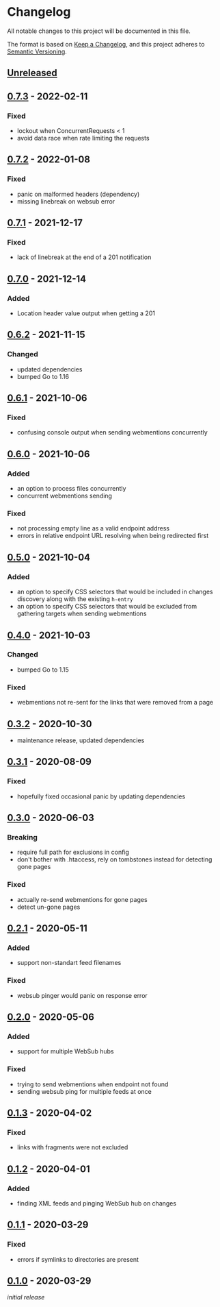 # Changelog
All notable changes to this project will be documented in this file.

The format is based on [Keep a Changelog](https://keepachangelog.com/en/1.0.0/),
and this project adheres to [Semantic Versioning](https://semver.org/spec/v2.0.0.html).

## [Unreleased]

## [0.7.3] - 2022-02-11
### Fixed
- lockout when ConcurrentRequests < 1
- avoid data race when rate limiting the requests

## [0.7.2] - 2022-01-08
### Fixed
- panic on malformed headers (dependency)
- missing linebreak on websub error

## [0.7.1] - 2021-12-17
### Fixed
- lack of linebreak at the end of a 201 notification

## [0.7.0] - 2021-12-14
### Added
- Location header value output when getting a 201

## [0.6.2] - 2021-11-15
### Changed
- updated dependencies
- bumped Go to 1.16

## [0.6.1] - 2021-10-06
### Fixed
- confusing console output when sending webmentions concurrently

## [0.6.0] - 2021-10-06
### Added
- an option to process files concurrently
- concurrent webmentions sending

### Fixed
- not processing empty line as a valid endpoint address
- errors in relative endpoint URL resolving when being redirected first

## [0.5.0] - 2021-10-04
### Added
- an option to specify CSS selectors that would be included in changes discovery along with the existing `h-entry`
- an option to specify CSS selectors that would be excluded from gathering targets when sending webmentions

## [0.4.0] - 2021-10-03
### Changed
- bumped Go to 1.15

### Fixed
- webmentions not re-sent for the links that were removed from a page

## [0.3.2] - 2020-10-30
- maintenance release, updated dependencies

## [0.3.1] - 2020-08-09
### Fixed
- hopefully fixed occasional panic by updating dependencies

## [0.3.0] - 2020-06-03
### Breaking
- require full path for exclusions in config
- don't bother with .htaccess, rely on tombstones instead for detecting gone pages

### Fixed
- actually re-send webmentions for gone pages
- detect un-gone pages

## [0.2.1] - 2020-05-11
### Added
- support non-standart feed filenames

### Fixed
- websub pinger would panic on response error

## [0.2.0] - 2020-05-06
### Added
- support for multiple WebSub hubs

### Fixed
- trying to send webmentions when endpoint not found
- sending websub ping for multiple feeds at once

## [0.1.3] - 2020-04-02
### Fixed
- links with fragments were not excluded

## [0.1.2] - 2020-04-01
### Added
- finding XML feeds and pinging WebSub hub on changes

## [0.1.1] - 2020-03-29
### Fixed
- errors if symlinks to directories are present

## [0.1.0] - 2020-03-29
*initial release*

[Unreleased]: https://github.com/nekr0z/static-webmentions/compare/v0.7.3..HEAD
[0.7.3]: https://github.com/nekr0z/static-webmentions/releases/tag/v0.7.3
[0.7.2]: https://github.com/nekr0z/static-webmentions/releases/tag/v0.7.2
[0.7.1]: https://github.com/nekr0z/static-webmentions/releases/tag/v0.7.1
[0.7.0]: https://github.com/nekr0z/static-webmentions/releases/tag/v0.7.0
[0.6.2]: https://github.com/nekr0z/static-webmentions/releases/tag/v0.6.2
[0.6.1]: https://github.com/nekr0z/static-webmentions/releases/tag/v0.6.1
[0.6.0]: https://github.com/nekr0z/static-webmentions/releases/tag/v0.6.0
[0.5.0]: https://github.com/nekr0z/static-webmentions/releases/tag/v0.5.0
[0.4.0]: https://github.com/nekr0z/static-webmentions/releases/tag/v0.4.0
[0.3.2]: https://github.com/nekr0z/static-webmentions/releases/tag/v0.3.2
[0.3.1]: https://github.com/nekr0z/static-webmentions/releases/tag/v0.3.1
[0.3.0]: https://github.com/nekr0z/static-webmentions/releases/tag/v0.3.0
[0.2.1]: https://github.com/nekr0z/static-webmentions/releases/tag/v0.2.1
[0.2.0]: https://github.com/nekr0z/static-webmentions/releases/tag/v0.2.0
[0.1.3]: https://github.com/nekr0z/static-webmentions/releases/tag/v0.1.3
[0.1.2]: https://github.com/nekr0z/static-webmentions/releases/tag/v0.1.2
[0.1.1]: https://github.com/nekr0z/static-webmentions/releases/tag/v0.1.1
[0.1.0]: https://github.com/nekr0z/static-webmentions/releases/tag/v0.1.0

